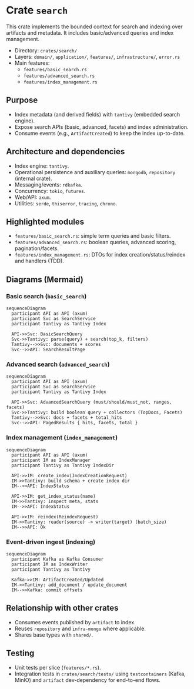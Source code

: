 # Crate `search`

This crate implements the bounded context for search and indexing over artifacts and metadata.
It includes basic/advanced queries and index management.

- Directory: `crates/search/`
- Layers: `domain/`, `application/`, `features/`, `infrastructure/`, `error.rs`
- Main features:
  - `features/basic_search.rs`
  - `features/advanced_search.rs`
  - `features/index_management.rs`

## Purpose

- Index metadata (and derived fields) with `tantivy` (embedded search engine).
- Expose search APIs (basic, advanced, facets) and index administration.
- Consume events (e.g., `ArtifactCreated`) to keep the index up-to-date.

## Architecture and dependencies

- Index engine: `tantivy`.
- Operational persistence and auxiliary queries: `mongodb`, `repository` (internal crate).
- Messaging/events: `rdkafka`.
- Concurrency: `tokio`, `futures`.
- Web/API: `axum`.
- Utilities: `serde`, `thiserror`, `tracing`, `chrono`.

## Highlighted modules

- `features/basic_search.rs`: simple term queries and basic filters.
- `features/advanced_search.rs`: boolean queries, advanced scoring, pagination/facets.
- `features/index_management.rs`: DTOs for index creation/status/reindex and handlers (TDD).

## Diagrams (Mermaid)

### Basic search (`basic_search`)

```mermaid
sequenceDiagram
  participant API as API (axum)
  participant Svc as SearchService
  participant Tantivy as Tantivy Index

  API->>Svc: BasicSearchQuery
  Svc->>Tantivy: parse(query) + search(top_k, filters)
  Tantivy-->>Svc: documents + scores
  Svc-->>API: SearchResultPage
```

### Advanced search (`advanced_search`)

```mermaid
sequenceDiagram
  participant API as API (axum)
  participant Svc as SearchService
  participant Tantivy as Tantivy Index

  API->>Svc: AdvancedSearchQuery (must/should/must_not, ranges, facets)
  Svc->>Tantivy: build boolean query + collectors (TopDocs, Facets)
  Tantivy-->>Svc: docs + facets + total_hits
  Svc-->>API: PagedResults { hits, facets, total }
```

### Index management (`index_management`)

```mermaid
sequenceDiagram
  participant API as API (axum)
  participant IM as IndexManager
  participant Tantivy as Tantivy IndexDir

  API->>IM: create_index(IndexCreationRequest)
  IM->>Tantivy: build schema + create index dir
  IM-->>API: IndexStatus

  API->>IM: get_index_status(name)
  IM->>Tantivy: inspect meta, stats
  IM-->>API: IndexStatus

  API->>IM: reindex(ReindexRequest)
  IM->>Tantivy: reader(source) -> writer(target) (batch_size)
  IM-->>API: Ok
```

### Event-driven ingest (indexing)

```mermaid
sequenceDiagram
  participant Kafka as Kafka Consumer
  participant IM as IndexWriter
  participant Tantivy as Tantivy

  Kafka->>IM: ArtifactCreated/Updated
  IM->>Tantivy: add_document / update_document
  IM-->>Kafka: commit offsets
```

## Relationship with other crates

- Consumes events published by `artifact` to index.
- Reuses `repository` and `infra-mongo` where applicable.
- Shares base types with `shared/`.

## Testing

- Unit tests per slice (`features/*.rs`).
- Integration tests in `crates/search/tests/` using `testcontainers` (Kafka, MinIO) and `artifact` dev-dependency for end-to-end flows.
